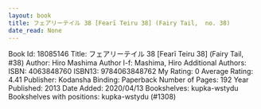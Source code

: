 ```yaml
---
layout: book
title: フェアリーテイル 38 [Fearī Teiru 38] (Fairy Tail,  no. 38)
date_read: None
---
```


Book Id: 18085146
Title: フェアリーテイル 38 [Fearī Teiru 38] (Fairy Tail, #38)
Author: Hiro Mashima
Author l-f: Mashima, Hiro
Additional Authors: 
ISBN: 4063848760
ISBN13: 9784063848762
My Rating: 0
Average Rating: 4.41
Publisher: Kodansha
Binding: Paperback
Number of Pages: 192
Year Published: 2013
Date Added: 2020/04/13
Bookshelves: kupka-wstydu
Bookshelves with positions: kupka-wstydu (#1308)

